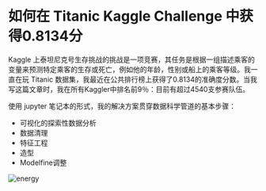 # 如何在 Titanic Kaggle Challenge 中获得0.8134分

Kaggle 上泰坦尼克号生存挑战的挑战是一项竞赛，其任务是根据一组描述乘客的变量来预测特定乘客的生存或死亡，例如他的年龄，性别或船上的乘客等级。我一直在玩 Titanic 数据集，我最近在公共排行榜上获得了0.8134的准确度分数。当我写这篇文章时，我在所有Kaggler中排名前9％：目前有超过4540支参赛队伍。

使用 jupyter 笔记本的形式，我的解决方案贯穿数据科学管道的基本步骤：

- 可视化的探索性数据分析
- 数据清理
- 特征工程
- 造型
- Modelfine调整

![energy](./images/article_1/score.png)
